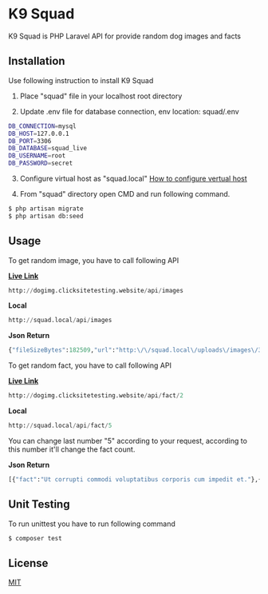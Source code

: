 
# K9 Squad

K9 Squad is PHP Laravel API for provide random dog images and facts

## Installation

Use following instruction to install K9 Squad

1. Place "squad" file in your localhost root directory

2. Update .env file for database connection, env location: squad/.env

```bash
DB_CONNECTION=mysql
DB_HOST=127.0.0.1
DB_PORT=3306
DB_DATABASE=squad_live
DB_USERNAME=root
DB_PASSWORD=secret
```
3. Configure virtual host as "squad.local" [How to configure vertual host](https://httpd.apache.org/docs/2.4/vhosts/examples.html)

4. From "squad" directory open CMD and run following command.

```bash
$ php artisan migrate
$ php artisan db:seed
```

## Usage

To get random image, you have to call following API

**[Live Link](http://dogimg.clicksitetesting.website/api/images)**

```python
http://dogimg.clicksitetesting.website/api/images
```
**Local**

```python
http://squad.local/api/images
```

**Json Return**

```python
{"fileSizeBytes":182509,"url":"http:\/\/squad.local\/uploads\/images\/345fbb70bd7d9fcf2886ff3e678def04.jpg"}
```

To get random fact, you have to call following API

**[Live Link](http://dogimg.clicksitetesting.website/api/fact/2)**
```python
http://dogimg.clicksitetesting.website/api/fact/2
```

**Local**
```python
http://squad.local/api/fact/5
```
You can change last number "5" according to your request, according to this number it'll change the fact count.

**Json Return**
```python
[{"fact":"Ut corrupti commodi voluptatibus corporis cum impedit et."},{"fact":"Fugiat modi exercitationem et ut natus."}]
```

## Unit Testing
To run unittest you have to run following command

```python
$ composer test
```

## License
[MIT](https://choosealicense.com/licenses/mit/)